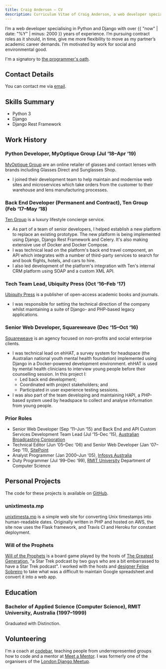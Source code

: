 ```yaml
---
title: Craig Anderson — CV
description: Curriculum Vitae of Craig Anderson, a web developer specialising in Python and Django.
---
```


I’m a web developer specialising in Python and Django with over {{ "now" | date: "%Y" | minus: 2000 }} years of experience. I’m pursuing contract roles as it should, in time, give me more flexibility to move as my partner’s academic career demands. I’m motivated by work for social and environmental good.

I'm a signatory to [the programmer's oath](https://github.com/Widdershin/programmers-oath/blob/2a7455c/README.md).

## Contact Details

You can contact me via [email](mailto:craig@uhf62.co.uk).

## Skills Summary

* Python 3
* Django
* Django Rest Framework


## Work History

### Python Developer, MyOptique Group (Jul&nbsp;‘18–Apr&nbsp;‘19)

[MyOptique Group](http://www.myoptiquegroup.com) are an online retailer of glasses and contact lenses with brands including Glasses Direct and Sunglasses Shop.

* I joined their development team to help maintain and modernise web sites and microservices which take orders from the customer to their warehouse and lens manufacturing processes.


### Back End Developer (Permanent and Contract), Ten Group (Feb&nbsp;‘17–May&nbsp;‘18)

[Ten Group](http://tengroup.com) is a luxury lifestyle concierge service.

* As part of a team of senior developers, I helped establish a new platform to replace an existing prototype. The new platform is being implemented using Django, Django Rest Framework and Celery. It's also making extensive use of Docker and Docker Compose.
* I was technical lead on the platform's back end travel component, an API which integrates with a number of third-party services to search for and book flights, hotels, and cars to hire.
* I also led development of the platform's integration with Ten's internal CRM platform using SOAP and a custom XML API.

### Tech Team Lead, Ubiquity Press (Oct&nbsp;‘16–Feb&nbsp;‘17)

[Ubiquity Press](http://ubiquitypress.com) is a publisher of open-access academic books and journals.

* I was responsible for setting the technical direction of the company whilst maintaining a suite of Django- and PHP-based legacy applications.

### Senior Web Developer, Squareweave (Dec&nbsp;‘15–Oct&nbsp;‘16)

[Squareweave](http://squareweave.com.au) is an agency focused on non-profits and social enterprise clients.

* I was technical lead on ehHAT, a survey system for headspace (the Australian national youth mental health foundation) implemented using Django in a Docker-powered development environment. ehHAT is used by mental health clinicians to interview young people before their counselling session. In this project I:
    * Led back end development;
    * Coordinated with project stakeholders; and
    * Participated in user experience testing sessions.
* I was also part of the team developing and maintaining HAPI, a PHP-based system used by headspace to collect and analyse information from young people.

### Prior Roles

* Senior Web Developer (Sep&nbsp;‘11–Jun&nbsp;‘15) and Back End and API Custom Services Development Team Lead (Jul&nbsp;‘15–Dec&nbsp;‘15), [Australian Broadcasting Corporation](https://www.abc.net.au)
* Technical Editor (Jun&nbsp;‘05–Dec&nbsp;‘06) and Senior Web Developer (Jan&nbsp;‘07–Sep&nbsp;‘11), [SitePoint](https://www.sitepoint.com)
* Analyst Programmer (Jan&nbsp;2000–Jun&nbsp;‘05), [Infosys Australia](https://www.infosys.com/australia/)
* Duty Programmer (Jul&nbsp;‘99–Dec&nbsp;‘99), [RMIT University](https://www.rmit.edu.au) Department of Computer Science

## Personal Projects

The code for these projects is available on [GitHub](https://github.com/craiga/).

### unixtimesta.mp

[unixtimesta.mp](https://www.unixtimesta.mp/) is a simple web site for converting Unix timestamps into human-readable dates. Originally written in PHP and hosted on AWS, the site now uses the Flask framework, and Travis CI and Heroku for constant deployment.


### Will of the Prophets

[Will of the Prophets](http://gagh.biz/game) is a board game played by the hosts of [The Greatest Generation](http://gagh.biz), "a Star Trek podcast by two guys who are a bit embarrassed to have a Star Trek podcast". I worked with the hosts and [designer Felipe Sobreiro](http://www.sobreiro.com) to take what was a difficult to maintain Google spreadsheet and convert it into a web app.

## Education

### Bachelor of Applied Science (Computer Science), RMIT University, Australia (1997–1999)

Graduated with Distinction.


## Volunteering

I'm a coach at [codebar](http://codebar.io), teaching people from underrepresented groups how to code and a mentor at [Meet a Mentor](http://meetamentor.co.uk). I was formerly one of the organisers of the [London Django Meetup](https://www.djangolondon.com).